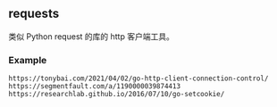 ## requests

类似 Python request 的库的 http 客户端工具。

### Example


```shell
https://tonybai.com/2021/04/02/go-http-client-connection-control/
https://segmentfault.com/a/1190000039874413
https://researchlab.github.io/2016/07/10/go-setcookie/
```
